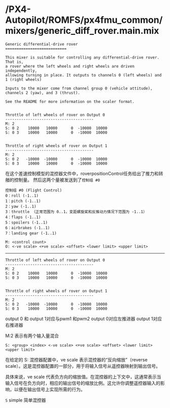 # /PX4-Autopilot/ROMFS/px4fmu_common/mixers/generic_diff_rover.main.mix
    Generic differential-drive rover
    ===========================

    This mixer is suitable for controlling any differential-drive rover. That is,
    a rover where the left wheels and right wheels are driven independently,
    allowing turning in place. It outputs to channels 0 (left wheels) and
    1 (right wheels)

    Inputs to the mixer come from channel group 0 (vehicle attitude), channels 2 (yaw), and 3 (thrust).

    See the README for more information on the scaler format.


    Throttle of left wheels of rover on Output 0
    ---------------------------------------
    M: 2
    S: 0 2    10000   10000      0  -10000  10000
    S: 0 3    10000   10000      0  -10000  10000


    Throttle of right wheels of rover on Output 1
    ---------------------------------------
    M: 2
    S: 0 2   -10000  -10000      0  -10000  10000
    S: 0 3    10000   10000      0  -10000  10000

在这个差速控制模型的混控器文件中，roverpositionControl任务给出了推力和转艏的控制量。
然后这两个量被发送到了`控制组 #0`

    控制组 #0 (Flight Control)
    0：roll (-1..1)
    1：pitch (-1..1)
    2：yaw (-1..1)
    3：throttle （正常范围为 0..1，变距螺旋桨和反推动力情况下范围为 -1..1）
    4：flaps (-1..1)
    5：spoilers (-1..1)
    6：airbrakes (-1..1)
    7：landing gear (-1..1)

    M: <control count>
    O: <-ve scale> <+ve scale> <offset> <lower limit> <upper limit>

---



    Throttle of left wheels of rover on Output 0
    ---------------------------------------
    M: 2
    S: 0 2    10000   10000      0  -10000  10000
    S: 0 3    10000   10000      0  -10000  10000


    Throttle of right wheels of rover on Output 1
    ---------------------------------------
    M: 2
    S: 0 2   -10000  -10000      0  -10000  10000
    S: 0 3    10000   10000      0  -10000  10000

output 0 和 output 1对应与pwm1 和pwm2
output 0对应左推进器
output 1对应右推进器



M:2 表示有两个输入量混合

    S: <group> <index> <-ve scale> <+ve scale> <offset> <lower limit> <upper limit>

在给定的 S: 混控器配置中，ve scale 表示混控器的“反向缩放”（reverse scale）。这是混控器配置的一部分，用于将输入信号从遥控器映射到输出信号。

具体来说，ve scale 代表负方向的缩放值。在混控器的上下文中，这通常表示当输入信号在负方向时，相应的输出信号的缩放比例。这允许你调整遥控器输入的影响，以便在输出信号上实现所需的行为。

`S` simple 简单混控器






